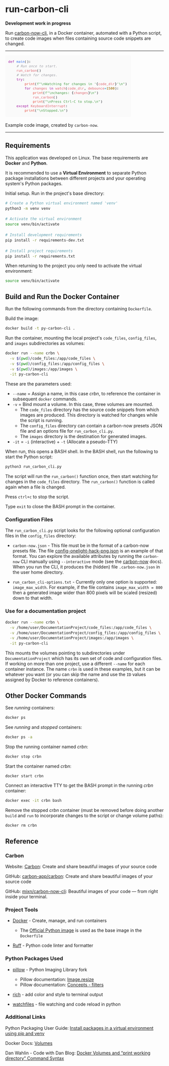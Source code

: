 # run-carbon-cli

**Development work in progress**

Run [carbon-now-cli](https://github.com/mixn/carbon-now-cli), in a Docker container, automated with a Python script, to create code images when files containing source code snippets are changed.

---

![Example code image](readme_images/codeimg_def_main.png)

Example code image, created by `carbon-now`.

---

## Requirements

This application was developed on Linux. The base requirements are **Docker** and **Python**.

It is recommended to use a **Virtual Environment** to separate Python package installations between different projects and your operating system's Python packages.

Initial setup. Run in the project's base directory:

``` bash
# Create a Python virtual environment named 'venv'
python3 -m venv venv

# Activate the virtual environment
source venv/bin/activate

# Install development requirements
pip install -r requirements-dev.txt

# Install project requirements
pip install -r requirements.txt
```

When returning to the project you only need to activate the virtual environment:

``` bash
source venv/bin/activate
```

## Build and Run the Docker Container

Run the following commands from the directory containing `Dockerfile`.

Build the image:

``` bash
docker build -t py-carbon-cli .
```

Run the container, mounting the local project's `code_files`, `config_files`, and `images` subdirectories as volumes:

``` bash
docker run --name crbn \
  -v $(pwd)/code_files:/app/code_files \
  -v $(pwd)/config_files:/app/config_files \
  -v $(pwd)/images:/app/images \
  -it py-carbon-cli
```

These are the parameters used:

- `--name` = Assign a name, in this case *crbn*, to reference the container in subsequent `docker` commands.
- `-v` = Bind mount a volume. In this case, three volumes are mounted.
  - The `code_files` directory has the source code snippets from which images are produced. This directory is watched for changes while the script is running.
  - The `config_files` directory can contain a carbon-now presets JSON file and an options file for `run_carbon_cli.py`.
  - The `images` directory is the destination for generated images.
- `-it` = `-i` (interactive) + `-t` (Allocate a pseudo-TTY)

When run, this opens a BASH shell. In the BASH shell, run the following to start the Python script:

``` bash
python3 run_carbon_cli.py
```

The script will run the `run_carbon()` function once, then start watching for changes in the `code_files` directory. The `run_carbon()` function is called again when a file is changed.

Press `ctrl+c` to stop the script. 

Type `exit` to close the BASH prompt in the container.

### Configuration Files

The `run_carbon_cli.py` script looks for the following optional configuration files in the `config_files` directory:

- `carbon-now.json` - This file must be in the format of a carbon-now presets file. The file [config-onelight-hack-png.json](./config-onelight-hack-png.json) is an example of that format. You can explore the available attributes by running the `carbon-now` CLI manually using `--interactive` mode (see the [carbon-now](https://github.com/mixn/carbon-now-cli) docs). When you run the CLI, it produces the (hidden) file `.carbon-now.json` in the user home directory.

- `run_carbon_cli-options.txt` - Currently only one option is supported: `image_max_width`. For example, if the file contains `image_max_width = 800` then a generated image wider than 800 pixels will be scaled (resized) down to that width.

### Use for a documentation project

``` bash
docker run --name crbn \
  -v /home/user/DocumentationProject/code_files:/app/code_files \
  -v /home/user/DocumentationProject/config_files:/app/config_files \
  -v /home/user/DocumentationProject/images:/app/images \
  -it py-carbon-cli
```

This mounts the volumes pointing to subdirectories under `DocumentationProject` which has its own set of code and configuration files. If working on more than one project, use a different `--name` for each container instance. The name `crbn` is used in these examples, but it can be whatever you want (or you can skip the name and use the `ID` values assigned by Docker to reference containers).

## Other Docker Commands

See *running* containers: 

``` bash
docker ps
```

See *running* and *stopped* containers: 

``` bash
docker ps -a
```

Stop the running container named *crbn*: 

``` bash
docker stop crbn
```

Start the container named *crbn*: 

``` bash
docker start crbn
```

Connect an interactive TTY to get the BASH prompt in the running *crbn* container: 

``` bash
docker exec -it crbn bash
```

Remove the stopped *crbn* container (must be removed before doing another `build` and `run` to incorporate changes to the script or change volume paths):

``` bash
docker rm crbn
```

## Reference

### Carbon

Website: [Carbon](https://carbon.now.sh/): Create and share beautiful images of your source code

GitHub: [carbon-app/carbon](https://github.com/carbon-app/carbon): Create and share beautiful images of your source code

GitHub: [mixn/carbon-now-cli](https://github.com/mixn/carbon-now-cli): Beautiful images of your code — from right inside your terminal.

### Project Tools

- [Docker](https://docs.docker.com/) - Create, manage, and run containers
  - The [Official Python image](https://hub.docker.com/_/python) is used as the base image in the `Dockerfile` 

- [Ruff](https://docs.astral.sh/ruff/) - Python code linter and formatter

### Python Packages Used

- [pillow](https://pypi.org/project/pillow/) - Python Imaging Library fork
  - Pillow documentation: [Image.resize](https://pillow.readthedocs.io/en/stable/reference/Image.html#PIL.Image.Image.resize)
  - Pillow documentation: [Concepts - filters](https://pillow.readthedocs.io/en/stable/handbook/concepts.html#filters)

- [rich](https://pypi.org/project/rich/) - add color and style to terminal output

- [watchfiles](https://pypi.org/project/watchfiles/) - file watching and code reload in python

### Additional Links

Python Packaging User Guide: [Install packages in a virtual environment using pip and venv](https://packaging.python.org/en/latest/guides/installing-using-pip-and-virtual-environments/)

Docker Docs: [Volumes](https://docs.docker.com/storage/volumes/)

Dan Wahlin - Code with Dan Blog: [Docker Volumes and “print working directory” Command Syntax](https://blog.codewithdan.com/docker-volumes-and-print-working-directory-pwd/)
